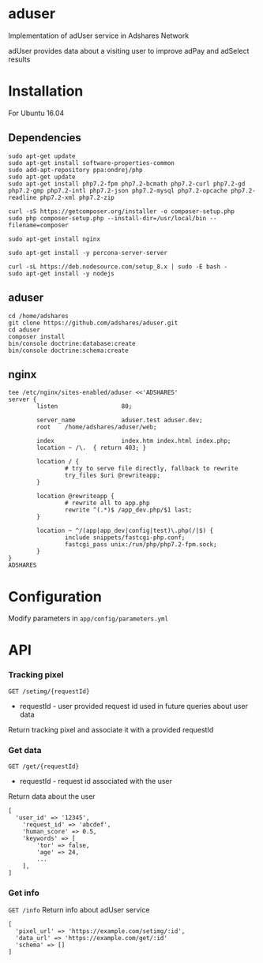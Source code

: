 # aduser

Implementation of adUser service in Adshares Network

adUser provides data about a visiting user to improve adPay and adSelect results

# Installation
For Ubuntu 16.04

## Dependencies
```
sudo apt-get update
sudo apt-get install software-properties-common
sudo add-apt-repository ppa:ondrej/php
sudo apt-get update
sudo apt-get install php7.2-fpm php7.2-bcmath php7.2-curl php7.2-gd php7.2-gmp php7.2-intl php7.2-json php7.2-mysql php7.2-opcache php7.2-readline php7.2-xml php7.2-zip

curl -sS https://getcomposer.org/installer -o composer-setup.php
sudo php composer-setup.php --install-dir=/usr/local/bin --filename=composer

sudo apt-get install nginx

sudo apt-get install -y percona-server-server

curl -sL https://deb.nodesource.com/setup_8.x | sudo -E bash -
sudo apt-get install -y nodejs
```

## aduser
```
cd /home/adshares
git clone https://github.com/adshares/aduser.git
cd aduser
composer install
bin/console doctrine:database:create
bin/console doctrine:schema:create
```

## nginx
```
tee /etc/nginx/sites-enabled/aduser <<'ADSHARES'
server {
        listen                  80;

        server_name             aduser.test aduser.dev;
        root    /home/adshares/aduser/web;

        index                   index.htm index.html index.php;
        location ~ /\.  { return 403; }

        location / {
                # try to serve file directly, fallback to rewrite
                try_files $uri @rewriteapp;
        }

        location @rewriteapp {
                # rewrite all to app.php
                rewrite ^(.*)$ /app_dev.php/$1 last;
        }

        location ~ ^/(app|app_dev|config|test)\.php(/|$) {
                include snippets/fastcgi-php.conf;
                fastcgi_pass unix:/run/php/php7.2-fpm.sock;
        }
}
ADSHARES
```

# Configuration
Modify parameters in `app/config/parameters.yml`

# API
### Tracking pixel
`GET /setimg/{requestId}`
* requestId - user provided request id used in future queries about user data

Return tracking pixel and associate it with a provided requestId

### Get data
`GET /get/{requestId}`
* requestId - request id associated with the user 

Return data about the user
```
[
  'user_id' => '12345',
    'request_id' => 'abcdef',
    'human_score' => 0.5,
    'keywords' => [
        'tor' => false, 
        'age' => 24,
        ...
    ],
]
```

### Get info
`GET /info`
Return info about adUser service 

```
[
  'pixel_url' => 'https://example.com/setimg/:id',
  'data_url' => 'https://example.com/get/:id'
  'schema' => []
]
